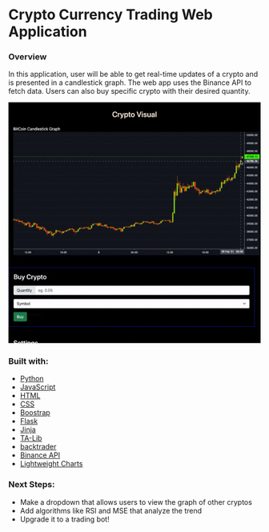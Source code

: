 # Crypto Currency Trading Web Application

### Overview
In this application, user will be able to get real-time updates of a crypto and is presented in a candlestick graph. The web app uses the Binance API to fetch data. Users can also buy specific crypto with their desired quantity.

![](./data/crypto.gif)



### Built with:
- [Python]()
- [JavaScript]()
- [HTML]()
- [CSS]()
- [Boostrap](https://getbootstrap.com/)
- [Flask](https://flask.palletsprojects.com/en/1.1.x/quickstart/)
- [Jinja](https://jinja.palletsprojects.com/en/2.11.x/)
- [TA-Lib](https://mrjbq7.github.io/ta-lib/doc_index.html)
- [backtrader](https://github.com/mementum/backtrader)
- [Binance API](https://github.com/binance/binance-spot-api-docs/blob/master/rest-api.md)
- [Lightweight Charts](https://www.tradingview.com/lightweight-charts/)


### Next Steps:
- Make a dropdown that allows users to view the graph of other cryptos
- Add algorithms like RSI and MSE that analyze the trend
- Upgrade it to a trading bot!
